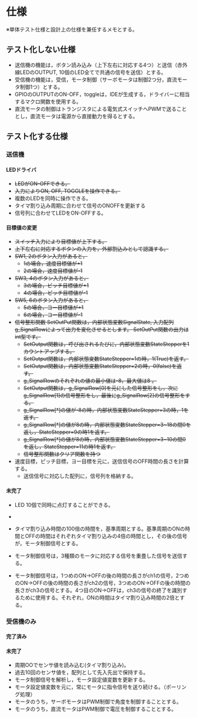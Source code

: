 # 仕様

※単体テスト仕様と設計上の仕様を兼任するメモとする。

## テスト化しない仕様

- 送信機の機能は，ボタン読み込み（上下左右に対応する4つ）と送信（赤外線LEDのOUTPUT, 10個のLED全てで共通の信号を送信）とする。
- 受信機の機能は，受信，モータ制御（サーボモータは制御2つ分，直流モータ制御1つ）とする。
- GPIOのOUTPUTのON-OFF，toggleは，IDEが生成する，ドライバーに相当するマクロ関数を使用する。
- 直流モータの制御はトランジスタによる電気式スイッチへPWMで送ることとし，直流モータは電源から直接動力を得るとする。

## テスト化する仕様

### 送信機



#### LEDドライバ

- ~~LEDがON-OFFできる。~~
- ~~入力によりON, OFF, TOGGLEを操作できる。~~
- 複数のLEDを同時に操作できる。
- タイマ割り込み周期に合わせて信号のONOFFを更新する
- 信号列に合わせてLEDをON-OFFする。

#### 目標値の変更

- ~~スイッチ入力により目標値が上下する。~~
- ~~上下左右に対応するボタンの入力を，外部割込みとして認識する。~~
- ~~SW1, 2のボタン入力があると，~~
    - ~~1の場合，速度目標値が+1~~
    - ~~2の場合，速度目標値が-1~~
- ~~SW3, 4のボタン入力があると，~~
    - ~~3の場合，ピッチ目標値が+1~~
    - ~~4の場合，ピッチ目標値が-1~~
- ~~SW5, 6のボタン入力があると，~~
    - ~~5の場合，ヨー目標値が+1~~
    - ~~6の場合，ヨー目標値が-1~~
- ~~信号整形関数 SetOutPut関数は，内部状態変数SignalState, 入力配列g_SignalRowによって出力を変化させるとします。 SetOutPut関数の出力はint型です。~~
    - ~~SetOutput関数は，呼び出されるたびに，内部状態変数StateStepperを1カウントアップする。~~
    - ~~SetOutput関数は，内部状態変数StateStepper=1の時，1(True)を返す。~~
    - ~~SetOutput関数は，内部状態変数StateStepper=2の時，0(false)を返す。~~
    - ~~g_SignalRowのそれぞれの値の最小値は-8，最大値は8 。~~
    - ~~SetOutput関数は，g_SignalRow[0]を元にした信号整形をし，次にg_SignalRow[1]の信号整形をし，最後にg_SignalRow[2]の信号整形をする。~~
    - ~~g_SignalRow[*]の値が-8の時，内部状態変数StateStepper=3の時，1を返す。~~
    - ~~g_SignalRow[*]の値が8の時，内部状態変数StateStepper=3~18の間0を返し，StateStepper=9の時1を返す。~~
    - ~~g_SignalRow[*]の値が8の時，内部状態変数StateStepper=3~10の間0を返し，StateStepper=11の時1を返す。~~
    - ~~信号整形関数はクリア関数を持つ~~
- 速度目標，ピッチ目標，ヨー目標を元に，送信信号のOFF時間の長さを計算する。
    - 送信信号に対応した配列に，信号列を格納する。

#### 未完了

- LED 10個で同時に点灯することができる。
- 

- タイマ割り込み時間の100倍の時間を，基準周期とする。基準周期のONの時間とOFFの時間はそれぞれタイマ割り込みの4倍の時間とし，その後の信号が，モータ制御信号とする。
- モータ制御信号は，3種類のモータに対応する信号を重畳した信号を送信する。
- モータ制御信号は，1つめのON→OFFの後の時間の長さがch1の信号，2つめのON→OFFの後の時間の長さがch2の信号，3つめのON→OFFの後の時間の長さがch3の信号とする。4つ目のON→OFFは，ch3の信号の終了を識別するために使用する。それぞれ，ONの時間はタイマ割り込み時間の2倍とする。

### 受信機のみ


#### 完了済み

#### 未完了

- 周期OOでセンサ値を読み込む(タイマ割り込み)。
- 過去10回のセンサ値を，配列として先入先出で保持する。
- モータ制御信号を解析し，モータ設定値変数を更新する。
- モータ設定値変数を元に，常にモータに指令信号を送り続ける。（ポーリング処理）
- モータのうち，サーボモータはPWM制御で角度を制御することとする。
- モータのうち，直流モータはPWM制御で電圧を制御することとする。



